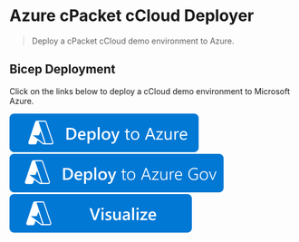 # Azure cPacket cCloud Deployer

> Deploy a cPacket cCloud demo environment to Azure.

## Bicep Deployment

Click on the links below to deploy a cCloud demo environment to Microsoft Azure.

[![Deploy To Azure](https://raw.githubusercontent.com/Azure/azure-quickstart-templates/master/1-CONTRIBUTION-GUIDE/images/deploytoazure.svg?sanitize=true)](https://portal.azure.com/#create/Microsoft.Template/uri/https%3A%2F%2Fraw.githubusercontent.com%2FcPacketNetworks%2Fazure-deployer%2Flatest%2Fmain.json/createUIDefinitionUri/https%3A%2F%2Fraw.githubusercontent.com%2FcPacketNetworks%2Fazure-deployer%2Flatest%2FcreateUiDefinition.json)
[![Deploy To Azure Gov](https://raw.githubusercontent.com/Azure/azure-quickstart-templates/master/1-CONTRIBUTION-GUIDE/images/deploytoazuregov.svg?sanitize=true)](https://portal.azure.us/#create/Microsoft.Template/uri/https%3A%2F%2Fraw.githubusercontent.com%2FcPacketNetworks%2Fazure-deployer%2Fmaster%2Fmain.json/createUIDefinitionUri/https%3A%2F%2Fraw.githubusercontent.com%2FcPacketNetworks%2Fazure-deployer%2Fmaster%2FcreateUiDefinition.json)
[![Visualize](https://raw.githubusercontent.com/Azure/azure-quickstart-templates/master/1-CONTRIBUTION-GUIDE/images/visualizebutton.svg?sanitize=true)](http://armviz.io/#/?load=https%3A%2F%2Fraw.githubusercontent.com%2FcPacketNetworks%2Fazure-deployer%2Fmaster%2Fmain.json)

